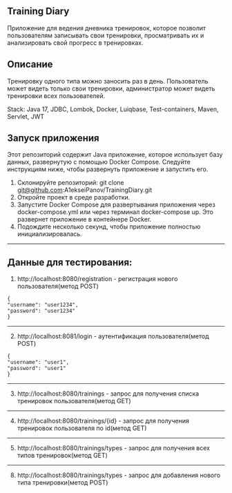 Training Diary 
-----------------------------
Приложение для ведения дневника тренировок, 
которое позволит пользователям записывать свои тренировки,
просматривать их и анализировать свой прогресс в тренировках.

## Описание
Тренировку одного типа можно заносить раз в день.
Пользователь может видеть только свои тренировки, 
администратор может видеть тренировки всех пользователей.

Stack: Java 17, JDBC, Lombok, Docker, Luiqbase, Test-containers, Maven, Servlet, JWT

## Запуск приложения
Этот репозиторий содержит Java приложение, 
которое использует базу данных, развернутую с помощью Docker Compose.
Следуйте инструкциям ниже, чтобы развернуть приложение и запустить его.

1. Склонируйте репозиторий:
   git clone git@github.com:A1ekseiPanov/TrainingDiary.git
2. Откройте проект в среде разработки.
3. Запустите Docker Compose для развертывания приложения
   через docker-compose.yml или через терминал docker-compose up. 
   Это развернет приложение в контейнере Docker.
4. Подождите несколько секунд, чтобы приложение полностью инициализировалась.

-----------------------------
## Данные для тестирования:
1. http://localhost:8080/registration - регистрация нового пользователя(метод POST)
```
{
"username": "user1234",
"password": "user1234"
}
```
-----------------------------
2. http://localhost:8081/login - аутентификация пользователя(метод POST)
```
{
"username": "user1",
"password": "user1"
}
```
-----------------------------
3. http://localhost:8080/trainings - запрос для получения списка тренировок пользователя(метод GET)
_____________________________
4. http://localhost:8080/trainings/{id} - запрос для получения тренировок пользователя по id(метод GET)
_____________________________
5. http://localhost:8080/trainings/types - запрос для получения всех типов тренировок(метод GET)
-----------------------------
8. http://localhost:8080/trainings/types - запрос для добавления нового типа тренировки(метод POST)